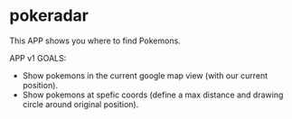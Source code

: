 # pokeradar

This APP shows you where to find Pokemons.

APP v1 GOALS:
  - Show pokemons in the current google map view (with our current position).
  - Show pokemons at spefic coords (define a max distance and drawing circle around original position).
